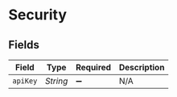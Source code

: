 # Security


## Fields

| Field              | Type               | Required           | Description        |
| ------------------ | ------------------ | ------------------ | ------------------ |
| `apiKey`           | *String*           | :heavy_minus_sign: | N/A                |